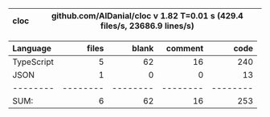 
cloc|github.com/AlDanial/cloc v 1.82  T=0.01 s (429.4 files/s, 23686.9 lines/s)
--- | ---

Language|files|blank|comment|code
:-------|-------:|-------:|-------:|-------:
TypeScript|5|62|16|240
JSON|1|0|0|13
--------|--------|--------|--------|--------
SUM:|6|62|16|253
